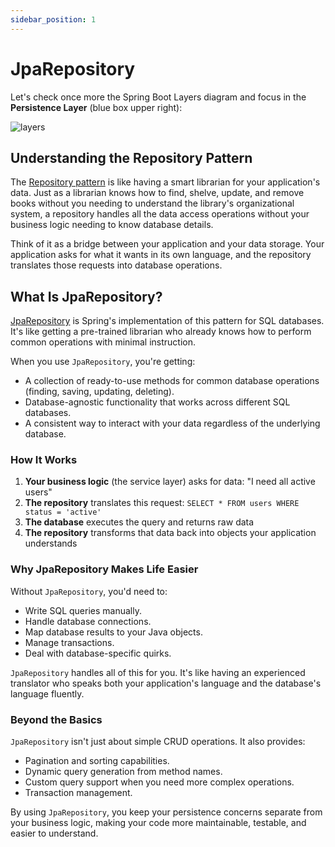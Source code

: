 ```yaml
---
sidebar_position: 1
---
```


# JpaRepository

Let's check once more the Spring Boot Layers diagram and focus in the **Persistence Layer** (blue box upper right):

<div>
  <img src={require('@site/static/img/spring-boot-in-a-nutshell/layers.png').default} alt="layers" />
</div>

## Understanding the Repository Pattern

The [Repository pattern](https://www.geeksforgeeks.org/repository-design-pattern/) is like having a smart librarian for your application's data. Just as a librarian knows how to find, shelve, update, and remove books without you needing to understand the library's organizational system, a repository handles all the data access operations without your business logic needing to know database details.

Think of it as a bridge between your application and your data storage. Your application asks for what it wants in its own language, and the repository translates those requests into database operations.

## What Is JpaRepository?

[JpaRepository](https://www.baeldung.com/the-persistence-layer-with-spring-data-jpa) is Spring's implementation of this pattern for SQL databases. It's like getting a pre-trained librarian who already knows how to perform common operations with minimal instruction.

When you use `JpaRepository`, you're getting:

- A collection of ready-to-use methods for common database operations (finding, saving, updating, deleting).
- Database-agnostic functionality that works across different SQL databases.
- A consistent way to interact with your data regardless of the underlying database.

### How It Works

1. **Your business logic** (the service layer) asks for data: "I need all active users"
2. **The repository** translates this request: `SELECT * FROM users WHERE status = 'active'`
3. **The database** executes the query and returns raw data
4. **The repository** transforms that data back into objects your application understands

### Why JpaRepository Makes Life Easier

Without `JpaRepository`, you'd need to:

- Write SQL queries manually.
- Handle database connections.
- Map database results to your Java objects.
- Manage transactions.
- Deal with database-specific quirks.

`JpaRepository` handles all of this for you. It's like having an experienced translator who speaks both your application's language and the database's language fluently.

### Beyond the Basics

`JpaRepository` isn't just about simple CRUD operations. It also provides:

- Pagination and sorting capabilities.
- Dynamic query generation from method names.
- Custom query support when you need more complex operations.
- Transaction management.

By using `JpaRepository`, you keep your persistence concerns separate from your business logic, making your code more maintainable, testable, and easier to understand.